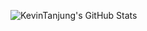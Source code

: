 ![KevinTanjung's GitHub Stats](https://github-readme-stats-ten-zeta-96.vercel.app/api?username=KevinTanjung&hide=stars&show=reviews&show_icons=true&theme=onedark)
